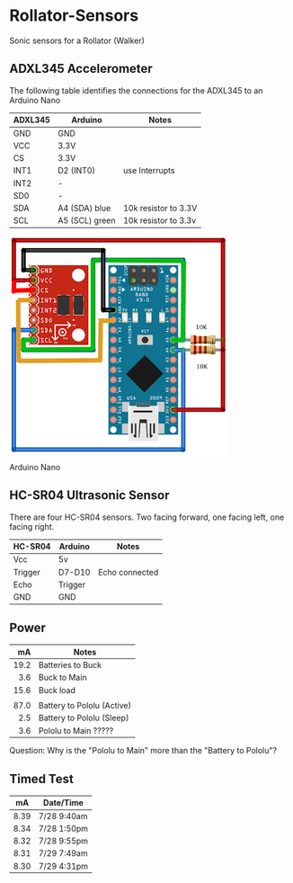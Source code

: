 # Rollator-Sensors #

Sonic sensors for a Rollator (Walker)

## ADXL345 Accelerometer ##

The following table identifies the connections for the
ADXL345 to an Arduino Nano

| ADXL345 | Arduino        | Notes                |
| ------- | -------------- | -------------------- |
| GND     | GND            |                      |
| VCC     | 3.3V           |                      |
| CS      | 3.3V           |                      |
| INT1    | D2 (INT0)      | use Interrupts       |
| INT2    | -              |                      |
| SD0     | -              |                      |
| SDA     | A4 (SDA) blue  | 10k resistor to 3.3V |
| SCL     | A5 (SCL) green | 10k resistor to 3.3v |

![Wiring Diagram](adxl345.png)  
Arduino Nano

## HC-SR04 Ultrasonic Sensor ##

There are four HC-SR04 sensors.  Two facing forward,
one facing left, one facing right.

| HC-SR04 | Arduino | Notes          |
| ------- | ------- | -------------- |
| Vcc     | 5v      |                |
| Trigger | D7-D10  | Echo connected |
| Echo    | Trigger |                |
| GND     | GND     |                |


## Power ##

|   mA | Notes                      |
| ---: | -------------------------- |
| 19.2 | Batteries to Buck          |
|  3.6 | Buck to Main               |
| 15.6 | Buck load                  |
|      |                            |
| 87.0 | Battery to Pololu (Active) |
|  2.5 | Battery to Pololu (Sleep)  |
|  3.6 | Pololu to Main ?????       |

Question: Why is the "Pololu to Main" more than the "Battery to Pololu"?


## Timed Test ##

| mA   | Date/Time   |
| ---- | ----------- |
| 8.39 | 7/28 9:40am |
| 8.34 | 7/28 1:50pm |
| 8.32 | 7/28 9:55pm |
| 8.31 | 7/29 7:49am |
| 8.30 | 7/29 4:31pm |
